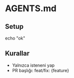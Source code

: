 # AGENTS.md
## Setup
echo "ok"
## Kurallar
- Yalnızca isteneni yap
- PR başlığı: feat/fix: {feature}
